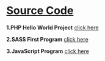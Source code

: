# [Source Code](https://github.com/Muhammed-Javith/MyRepo-MJ/tree/main)

**1.PHP Hello World Project**  [click here](https://github.com/Muhammed-Javith/MyRepo-MJ/tree/main/PHP%20Hello%20World%20Project)

**2.SASS First Program**  [click here](https://github.com/Muhammed-Javith/MyRepo-MJ/tree/main/SASS%20First%20Program)

**3.JavaScript Program**  [click here](https://github.com/Muhammed-Javith/MyRepo-MJ/tree/main/JavaScript%20Basics)
